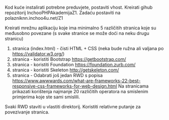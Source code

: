 Kod kuće instalirati potrebne preduvjete, postaviti vhost. Kreirati gihub repozitorij InchooPHPAkademijaZ1. Zadaću postaviti na polazniknn.inchoo4u.net/Z1

Kreirati mrežnu aplikaciju koje ima minimalno 5 različitih stranica koje su međusobno povezane (s svake stranice se može doći na neku drugu stranicu)
1. stranica (index.html) - čisti HTML + CSS (neka bude ružna ali valjana po https://validator.w3.org/)
2. stranica - koristiti Bootstrap https://getbootstrap.com/
3. stranica - koristiti Foundation https://foundation.zurb.com/
4. stranica - koristiti Skeleton http://getskeleton.com/
5. stranica - Odabrati još jedan RWD s popisa https://www.awwwards.com/what-are-frameworks-22-best-responsive-css-frameworks-for-web-design.html
Na stranicama prikazati korištenja najmanje 20 različitih operatora na smislenim primjerima koje ste sami smislili.

Svaki RWD staviti u vlastiti direktorij. Koristiti relativne putanje za povezivanje stranica.
